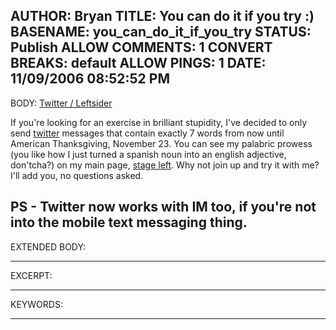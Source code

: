 AUTHOR: Bryan
TITLE: You can do it if you try :)
BASENAME: you_can_do_it_if_you_try
STATUS: Publish
ALLOW COMMENTS: 1
CONVERT BREAKS: __default__
ALLOW PINGS: 1
DATE: 11/09/2006 08:52:52 PM
-----
BODY:
<a title="Twitter / Leftsider" href="http://twitter.com/Leftsider">Twitter / Leftsider</a>

If you're looking for an exercise in brilliant stupidity, I've decided to only send <a href="http://www.twitter.com">twitter</a> messages that contain exactly 7 words from now until American Thanksgiving, November 23. You can see my palabric prowess (you like how I just turned a spanish noun into an english adjective, don'tcha?) on my main page, <a href="http://en.wikipedia.org/wiki/Stage_(theatre)#Stage_directions">stage left</a>. Why not join up and try it with me? I'll add you, no questions asked.

PS - Twitter now works with IM too, if you're not into the mobile text messaging thing.
-----
EXTENDED BODY:

-----
EXCERPT:

-----
KEYWORDS:

-----


